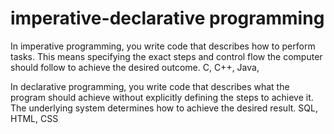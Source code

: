 # imperative-declarative programming
In imperative programming, you write code that describes how to perform tasks. This means specifying the exact steps and control flow the computer should follow to achieve the desired outcome.
C, C++, Java,

In declarative programming, you write code that describes what the program should achieve without explicitly defining the steps to achieve it. The underlying system determines how to achieve the desired result.
SQL, HTML, CSS
